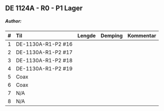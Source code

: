 ## DE 1124A - R0 - P1 Lager
##### Author: <insert name>

|  #  |        Til       |Lengde|Demping|Kommentar|
|----:|:-----------------|-----:|------:|:--------|
|    1|DE-1130A-R1-P2 #16|      |       |         |
|    2|DE-1130A-R1-P2 #17|      |       |         |
|    3|DE-1130A-R1-P2 #18|      |       |         |
|    4|DE-1130A-R1-P2 #19|      |       |         |
|    5|Coax              |      |       |         |
|    6|Coax              |      |       |         |
|    7|N/A               |      |       |         |
|    8|N/A               |      |       |         |
